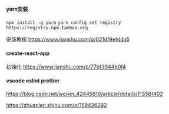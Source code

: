 #### yarn安装

`npm install -g yarn`    `yarn config set registry https://registry.npm.taobao.org`

安装教程  https://www.jianshu.com/p/021df9efdda5 

#### create-react-app

初始化  https://www.jianshu.com/p/77bf3944b0f4

#### vscode  eslint prettier

https://blog.csdn.net/weixin_42445810/article/details/113581402

https://zhuanlan.zhihu.com/p/159426292
